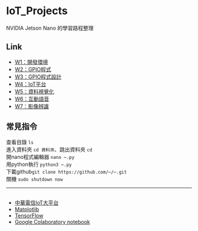 # IoT_Projects
NVIDIA Jetson Nano 的學習路程整理  
## Link
+ [W1：開發環境](W1：開發環境/README_W1.md)
+ [W2：GPIO程式](W2：GPIO程式/README_W2.md)
+ [W3：GPIO程式設計](W3：GPIO程式設計/README_W3.md)
+ [W4：IoT平台](W4：IoT平台/README_W4.md)
+ [W5：資料視覺化](W5：資料視覺化/README_W5.md)
+ [W6：互動語音](W6：互動語音/README_W6.md)
+ [W7：影像辨識](W7：影像辨識/README_W7.md)

## 常見指令
查看目錄 `ls`  
進入資料夾 `cd 資料夾`、跳出資料夾 `cd`   
開nano程式編輯器 `nano ⋯.py`  
用python執行 `python3 ⋯.py`  
下載github`git clone https://github.com/⋯/⋯.git`   
關機 `sudo shutdown now`  



***
##
- [中華電信IoT大平台](https://iot.cht.com.tw)
- [Matplotlib](https://matplotlib.org/stable/index.html)
- [TensorFlow](https://www.tensorflow.org/learn?hl=zh-tw)
- [Google Colaboratory notebook](https://colab.research.google.com/notebooks/welcome.ipynb#scrollTo=-Rh3-Vt9Nev9)
